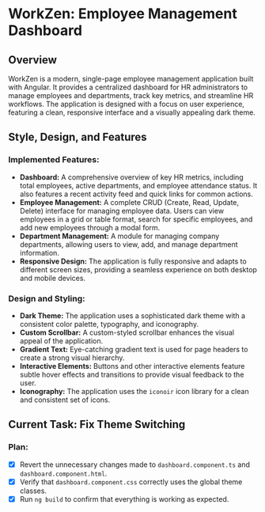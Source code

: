 # WorkZen: Employee Management Dashboard

## Overview

WorkZen is a modern, single-page employee management application built with Angular. It provides a centralized dashboard for HR administrators to manage employees and departments, track key metrics, and streamline HR workflows. The application is designed with a focus on user experience, featuring a clean, responsive interface and a visually appealing dark theme.

## Style, Design, and Features

### Implemented Features:

*   **Dashboard:** A comprehensive overview of key HR metrics, including total employees, active departments, and employee attendance status. It also features a recent activity feed and quick links for common actions.
*   **Employee Management:** A complete CRUD (Create, Read, Update, Delete) interface for managing employee data. Users can view employees in a grid or table format, search for specific employees, and add new employees through a modal form.
*   **Department Management:** A module for managing company departments, allowing users to view, add, and manage department information.
*   **Responsive Design:** The application is fully responsive and adapts to different screen sizes, providing a seamless experience on both desktop and mobile devices.

### Design and Styling:

*   **Dark Theme:** The application uses a sophisticated dark theme with a consistent color palette, typography, and iconography.
*   **Custom Scrollbar:** A custom-styled scrollbar enhances the visual appeal of the application.
*   **Gradient Text:** Eye-catching gradient text is used for page headers to create a strong visual hierarchy.
*   **Interactive Elements:** Buttons and other interactive elements feature subtle hover effects and transitions to provide visual feedback to the user.
*   **Iconography:** The application uses the `iconoir` icon library for a clean and consistent set of icons.

## Current Task: Fix Theme Switching

### Plan:

*   [x] Revert the unnecessary changes made to `dashboard.component.ts` and `dashboard.component.html`.
*   [x] Verify that `dashboard.component.css` correctly uses the global theme classes.
*   [x] Run `ng build` to confirm that everything is working as expected.
